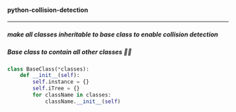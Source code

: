 ####  **python-collision-detection**
____________________________________
#####  make all classes inheritable to base class to enable collision detection



#####  Base class to contain all other classes :construction_worker::speech_balloon:

```python
class BaseClass(*classes):
    def __init__(self):
        self.instance = {}
        self.iTree = {}
        for className in classes:
            className.__init__(self)
```


